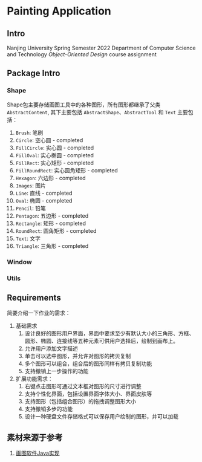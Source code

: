 # Painting Application

## Intro

Nanjing University Spring Semester 2022 Department of Computer Science and Technology *Object-Oriented Design* course assignment

## Package Intro

### Shape

Shape包主要存储画图工具中的各种图形，所有图形都继承了父类 `AbstractContent`, 其下主要包括 `AbstractShape`、`AbstractTool` 和 `Text` 主要包括：
1. `Brush`: 笔刷
2. `Circle`: 空心圆 - completed
3. `FillCircle`: 实心圆 - completed
4. `FillOval`: 实心椭圆 - completed
5. `FillRect`: 实心矩形 - completed
6. `FillRoundRect`: 实心圆角矩形 - completed
7. `Hexagon`: 六边形 - completed
8. `Images`: 图片
9. `Line`: 直线 - completed
10. `Oval`: 椭圆 - completed
11. `Pencil`: 铅笔
12. `Pentagon`: 五边形 - completed
13. `Rectangle`: 矩形 - completed
14. `RoundRect`: 圆角矩形 - completed
15. `Text`: 文字
16. `Triangle`: 三角形 - completed

### Window

### Utils

## Requirements

简要介绍一下作业的需求：
1. 基础需求
   1. 设计良好的图形用户界面，界面中要求至少有默认大小的三角形、方框、圆形、椭圆、连接线等五种元素可供用户选择后，绘制到画布上。
   2. 允许用户添加文字描述
   3. 单击可以选中图形，并允许对图形的拷贝复制
   4. 多个图形可以组合，组合后的图形同样有拷贝复制功能
   5. 支持撤销上一步操作的功能
2. 扩展功能需求：
   1. 右键点击图形可通过文本框对图形的尺寸进行调整
   2. 支持个性化界面，包括设置界面字体大小、界面皮肤等
   3. 支持图形（包括组合图形）的拖拽调整图形大小
   4. 支持撤销多步的功能
   5. 设计一种硬盘文件存储格式可以保存用户绘制的图形，并可以加载

## 素材来源于参考

1. [画图软件Java实现](https://github.com/HansGerry/Painting)
